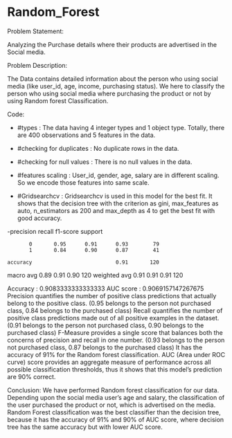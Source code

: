 # Random_Forest

Problem Statement:

Analyzing the Purchase details where their products are advertised in the Social media. 

Problem Description:

The Data contains detailed information about the person who using social media (like user_id, age, income, purchasing status). We here to classify the person who using social media where purchasing the product or not by using Random forest Classification. 

Code:

- #types : The data having 4 integer types and 1 object type. Totally, there are 400 observations and 5 features in the data.

- #checking for duplicates : No duplicate rows in the data.

- #checking for null values : There is no null values in the data.

- #features scaling : User_id, gender, age, salary are in different scaling. So we encode those features into same scale.

- #Gridsearchcv : Gridsearchcv is used in this model for the best fit. It shows that the decision tree with the criterion as gini, max_features as auto, n_estimators as 200 and max_depth as 4 to get the best fit with good accuracy.

-precision    recall  f1-score   support

           0       0.95      0.91      0.93        79
           1       0.84      0.90      0.87        41

    accuracy                           0.91       120
   macro avg       0.89      0.91      0.90       120
weighted avg       0.91      0.91      0.91       120

Accuracy :  0.9083333333333333
AUC score :  0.9069157147267675
Precision quantifies the number of positive class predictions that actually belong to the positive class. (0.95 belongs to the person not purchased class, 0.84 belongs to the purchased class)
Recall quantifies the number of positive class predictions made out of all positive examples in the dataset. (0.91 belongs to the person not purchased class, 0.90 belongs to the purchased class)
F-Measure provides a single score that balances both the concerns of precision and recall in one number. (0.93 belongs to the person not purchased class, 0.87 belongs to the purchased class)
It has the accuracy of 91% for the Random forest classification.
AUC (Area under ROC curve) score provides an aggregate measure of performance across all possible classification thresholds, thus it shows that this model’s prediction are 90% correct. 


Conclusion:
	We have performed Random forest classification for our data. Depending upon the social media user’s age and salary, the classification of the user purchased the product or not, which is advertised on the media. Random Forest classification was the best classifier than the decision tree, because it has the accuracy of 91% and 90% of AUC score, where decision tree has the same accuracy but with lower AUC score.




